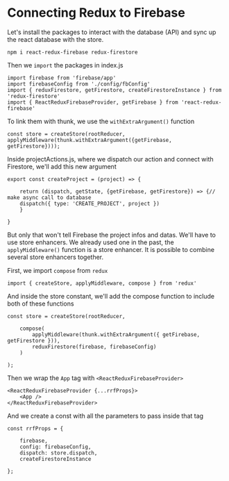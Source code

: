 # Connecting Redux to Firebase

Let's install the packages to interact with the database (API) and sync up the react database with the store.

`npm i react-redux-firebase redux-firestore`

Then we `import` the packages in index.js

```
import firebase from 'firebase/app'
import firebaseConfig from './config/fbConfig'
import { reduxFirestore, getFirestore, createFirestoreInstance } from 'redux-firestore'
import { ReactReduxFirebaseProvider, getFirebase } from 'react-redux-firebase'
```


To link them with thunk, we use the `withExtraArgument()` function

```
const store = createStore(rootReducer, applyMiddleware(thunk.withExtraArgument({getFirebase, getFirestore})));
```

Inside projectActions.js, where we dispatch our action and connect with Firestore, we'll add this new argument

```
export const createProject = (project) => {

    return (dispatch, getState, {getFirebase, getFirestore}) => {// make async call to database
    dispatch({ type: 'CREATE_PROJECT', project })
    }

}
```

But only that won't tell Firebase the project infos and datas. We'll have to use store enhancers.
We already used one in the past, the `applyMiddleware()` function is a store enhancer.
It is possible to combine several store enhancers together.

First, we import `compose` from `redux`

```
import { createStore, applyMiddleware, compose } from 'redux'
```

And inside the store constant, we'll add the compose function to include both of these functions

```
const store = createStore(rootReducer,

    compose(
        applyMiddleware(thunk.withExtraArgument({ getFirebase, getFirestore })),
        reduxFirestore(firebase, firebaseConfig)
    )

);
```

Then we wrap the `App` tag with `<ReactReduxFirebaseProvider>`

```
<ReactReduxFirebaseProvider {...rrfProps}>
    <App />
</ReactReduxFirebaseProvider>
```

And we create a const with all the parameters to pass inside that tag

```
const rrfProps = {

    firebase,
    config: firebaseConfig,
    dispatch: store.dispatch,
    createFirestoreInstance

};
```